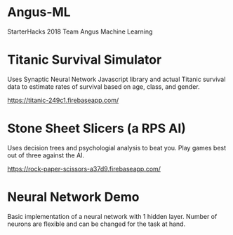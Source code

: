 # Angus-ML
StarterHacks 2018 Team Angus Machine Learning

# Titanic Survival Simulator

Uses Synaptic Neural Network Javascript library and actual Titanic survival data to estimate rates of survival based on age, class, and gender.

https://titanic-249c1.firebaseapp.com/

# Stone Sheet Slicers (a RPS AI)

Uses decision trees and psychologial analysis to beat you. Play games best out of three against the AI.

https://rock-paper-scissors-a37d9.firebaseapp.com/

# Neural Network Demo

Basic implementation of a neural network with 1 hidden layer. Number of neurons are flexible and can be changed for the task at hand.
